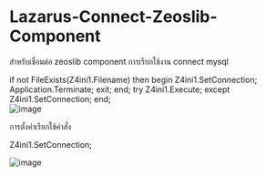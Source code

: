 # Lazarus-Connect-Zeoslib-Component
สำหรับเชื่อมต่อ zeoslib component
การเรียกใช้งาน connect mysql

  if not FileExists(Z4ini1.Filename) then
   begin
     Z4ini1.SetConnection;
     Application.Terminate;
     exit;
   end;
  try
   Z4ini1.Execute;
  except
    Z4ini1.SetConnection;
  end;  
![image](https://user-images.githubusercontent.com/44339462/113791543-176abd00-976e-11eb-8129-fc28f6f18944.png)

การตั้งค่าเรียกใช้คำสั่ง

Z4ini1.SetConnection;

![image](https://user-images.githubusercontent.com/44339462/113791963-02daf480-976f-11eb-840f-a272e460c9b7.png)
